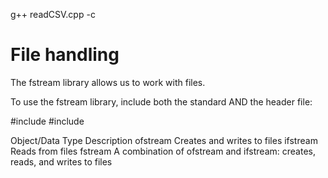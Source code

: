 g++ readCSV.cpp -c

# File handling
The fstream library allows us to work with files.

To use the fstream library, include both the standard <iostream> AND the <fstream> header file:

#include <iostream>
#include <fstream> 

Object/Data Type 	Description
ofstream 	Creates and writes to files
ifstream 	Reads from files
fstream 	A combination of ofstream and ifstream: creates, reads, and writes to files